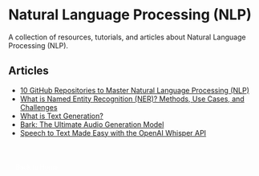 # Natural Language Processing (NLP)

A collection of resources, tutorials, and articles about Natural Language Processing (NLP).

## Articles

- [10 GitHub Repositories to Master Natural Language Processing (NLP)](https://www.kdnuggets.com/10-github-repositories-to-master-natural-language-processing-nlp) 
- [What is Named Entity Recognition (NER)? Methods, Use Cases, and Challenges](https://www.datacamp.com/blog/what-is-named-entity-recognition-ner)
- [What is Text Generation?](https://www.datacamp.com/blog/what-is-text-generation) 
- [Bark: The Ultimate Audio Generation Model](https://www.kdnuggets.com/2023/05/bark-ultimate-audio-generation-model.html)
- [Speech to Text Made Easy with the OpenAI Whisper API](https://www.datacamp.com/tutorial/converting-speech-to-text-with-the-openAI-whisper-API)

<a href="/Writing-Portfolio" class="button" style="display: inline-block; padding: 8px 15px; background: var(--primary-color); color: white; text-decoration: none; border-radius: 4px; margin-top: 30px; font-size: 0.9em; transition: transform 0.2s ease;"><i class="fas fa-home"></i> Back to Home</a>
